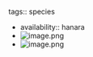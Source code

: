 tags:: species

- availability:: hanara
- ![image.png](https://peach-geographical-bat-397.mypinata.cloud/ipfs/QmaACcLnsf5kKQ54bjKDbMWbNYdLW2BDFYY64j9gzhzZ94)
- ![image.png](https://peach-geographical-bat-397.mypinata.cloud/ipfs/QmSQmuxL4ZmATPkkhqfceS24c5yGAevPadPjwsZnLaJBND)